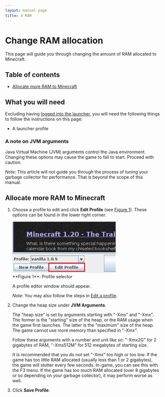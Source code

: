 ```yaml
---
layout: manual-page
title: 4 RAM
---
```


# Change RAM allocation
This page will guide you through changing the amount of RAM allocated to Minecraft.

## Table of contents
- [Allocate more RAM to Minecraft](#allocate-more-ram-to-minecraft)

## What you will need
Excluding having [logged into the launcher](01-signin), you will need the following things to follow the instructions on this page:

- A launcher profile

### A note on JVM arguments
Java Virtual Machine (JVM) arguments control the Java environment. Changing these options may cause the game to fail to start. Proceed with caution.

_Note_: This article will not guide you through the process of tuning your garbage collector for performance. That is beyond the scope of this manual.

## Allocate more RAM to Minecraft
1. Choose a profile to edit and click **Edit Profile** (see [Figure 1](#fig01)). These options can be found in the lower right corner.
   
   <span class="manual-figure" id="fig01">
   <a href="img/03/fig01-edit-profile.png"><img alt="Profile selector" src="img/03/fig01-edit-profile.png" /></a><br>
   **Figure 1**: Profile selector
   </span>

   A profile editor window should appear.

   _Note_: You may also follow the steps in [Edit a profile](02-profiles#edit-a-profile).

2. Change the heap size under **JVM Arguments**.
   
   The "heap size" is set by arguments starting with "-Xms" and "-Xmx". The former is the "starting" size of the heap, or the RAM usage when the game first launches. The latter is the "maximum" size of the heap. The game cannot use more memory than specified in "-Xmx".

   Follow these arguments with a number and unit like so: "-Xmx2G" for 2 gigabytes of RAM, "-Xms512M" for 512 megabytes of starting size.

   It is recommended that you do not set "-Xmx" too high or too low. If the game has too little RAM allocated (usually less than 1 or 2 gigabytes), the game will stutter every few seconds. In-game, you can see this with the F3 menu. If the game has too much RAM allocated (over 8 gigabytes or so depending on your garbage collector), it may perform worse as well.
3. Click **Save Profile**.
